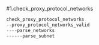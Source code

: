 #1.check_proxy_protocol_networks

```cpp
check_proxy_protocol_networks
--proxy_protocol_networks_valid
----parse_networks
------parse_subnet
```